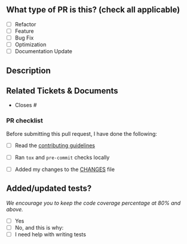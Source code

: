 ## What type of PR is this? (check all applicable)

- [ ] Refactor
- [ ] Feature
- [ ] Bug Fix
- [ ] Optimization
- [ ] Documentation Update

## Description


## Related Tickets & Documents
<!-- Add many as needed, one per line. -->
- Closes #


### PR checklist
Before submitting this pull request, I have done the following:
- [ ] Read the [contributing guidelines](https://github.com/getsentry/responses?tab=readme-ov-file#contributing)
- [ ] Ran `tox` and `pre-commit` checks locally
- [ ] Added my changes to the [CHANGES](./../CHANGES) file


## Added/updated tests?
_We encourage you to keep the code coverage percentage at 80% and above._

- [ ] Yes
- [ ] No, and this is why: <!-- _please replace this line with details on why tests
      have not been included_ -->
- [ ] I need help with writing tests
